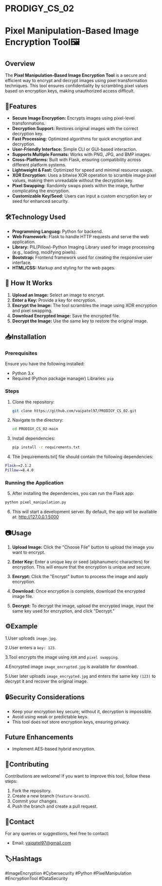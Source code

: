 # PRODIGY_CS_02

# Pixel Manipulation-Based Image Encryption Tool🖼️

## Overview
The **Pixel Manipulation-Based Image Encryption Tool** is a secure and efficient way to encrypt and decrypt images using pixel transformation techniques. This tool ensures confidentiality by scrambling pixel values based on encryption keys, making unauthorized access difficult.

## 🚀Features  
- **Secure Image Encryption:** Encrypts images using pixel-level transformations.
- **Decryption Support:** Restores original images with the correct decryption key.
- **Fast Processing:** Optimized algorithms for quick encryption and decryption.
- **User-Friendly Interface:** Simple CLI or GUI-based interaction.
- **Supports Multiple Formats:** Works with PNG, JPG, and BMP images.
- **Cross-Platforms:** Built with Flask, ensuring compatibility across different platform systems.
- **Lightweight & Fast:** Optimized for speed and minimal resource usage.
- **XOR Encryption:** Uses a bitwise XOR operation to scramble image pixel values, making them unreadable without the decryption key.
- **Pixel Swapping:** Randomly swaps pixels within the image, further complicating the encryption.
- **Customizable Key/Seed:** Users can input a custom encryption key or seed for enhanced security.

## 🛠️Technology Used
- **Programming Languag:** Python for backend.
- **Web Framework:** Flask to handle HTTP requests and serve the web application.
- **Library:** PIL(Pillow)-Python Imaging Library used for image processing (e.g., loading, modifying pixels).
- **Bootstrap:** Frontend framework used for creating the responsive user interface.
- **HTML/CSS:** Markup and styling for the web pages.


## 🔐 How It Works
1. **Upload an Image:** Select an image to encrypt.
2. **Enter a Key:** Provide a key for encryption.
3. **Encrypt the Image:** The tool scrambles the image using XOR encryption and pixel swapping.
4. **Download Encrypted Image:** Save the encrypted file.
5. **Decrypt the Image:** Use the same key to restore the original image.

## 📥Installation
### Prerequisites
Ensure you have the following installed:
- Python 3.x
- Required (Python package manager) Libraries: `pip`

### Steps
1. Clone the repository:
   ```bash
   git clone https://github.com/vaipatel97/PRODIGY_CS_02.git
   ```
2. Navigate to the directory:
   ```bash
   cd PRODIGY_CS_02-main
   ```
3. Install dependencies:
   ```bash
   pip install -r requirements.txt
   ```
4. The [requirements.txt] file should contain the following dependencies:
``` bash
Flask==2.1.2
Pillow==8.4.0
```
### Running the Application
5. After installing the dependencies, you can run the Flask app:
```python
python pixel_manipulation.py
```
6. This will start a development server. By default, the app will be available at: http://127.0.0.1:5000


## 📷Usage

1. **Upload Image:** Click the "Choose File" button to upload the image you want to encrypt.

2. **Enter Key:** Enter a unique key or seed (alphanumeric characters) for encryption. This will ensure that the encryption is unique and secure.
   
3. **Encrypt:** Click the "Encrypt" button to process the image and apply encryption.
 
4. **Download:** Once encryption is complete, download the encrypted image file.
   
5. **Decrypt:** To decrypt the image, upload the encrypted image, input the same key used for encryption, and click "Decrypt."

## ⚙️Example

1.User uploads ```image.jpg```.

2.User enters a ```key: 123```.

3.Tool encrypts the image using ```XOR``` and ```pixel swapping```.

4.Encrypted image ```image_encrypted.jpg``` is available for download.

5.User later uploads ```image_encrypted.jpg``` and enters the same key ```(123)``` to decrypt it and recover the original image.

## 🔒Security Considerations
- Keep your encryption key secure; without it, decryption is impossible.
- Avoid using weak or predictable keys.
- This tool does not store encryption keys, ensuring privacy.

## Future Enhancements
- Implement AES-based hybrid encryption.

## 🤝Contributing
Contributions are welcome! If you want to improve this tool, follow these steps:
1. Fork the repository.
2. Create a new branch (`feature-branch`).
3. Commit your changes.
4. Push the branch and create a pull request.

## 💬Contact
For any queries or suggestions, feel free to contact:
- Email: vaipatel97@gmail.com

## 🏷️Hashtags
#ImageEncryption #Cybersecurity #Python #PixelManipulation #EncryptionTool #DataSecurity

